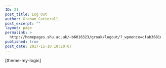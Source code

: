 ```yaml
---
ID: 21
post_title: Log Out
author: Graham Catterall
post_excerpt: ""
layout: page
permalink: >
  http://homepages.shu.ac.uk/~b6016323/groak/logout/?_wpnonce=cfab3681da
published: true
post_date: 2017-11-10 10:20:07
---
```

[theme-my-login]